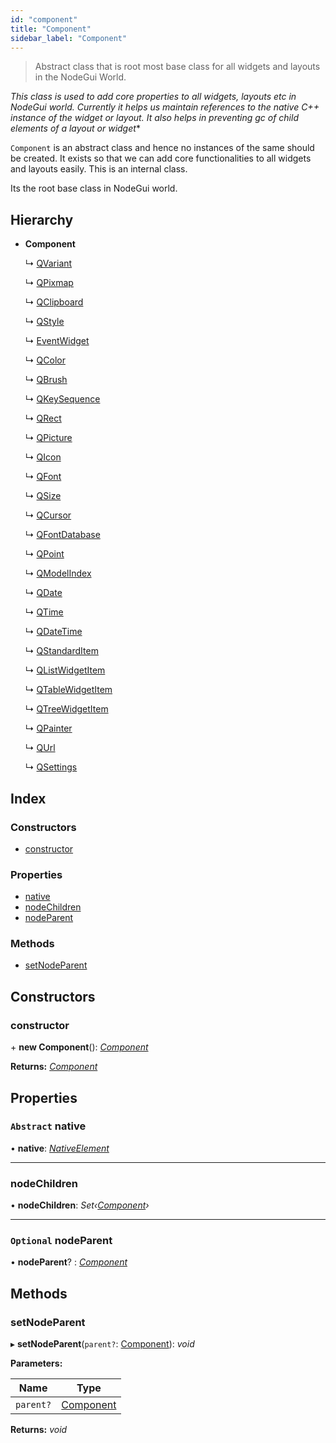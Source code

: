 ```yaml
---
id: "component"
title: "Component"
sidebar_label: "Component"
---
```


> Abstract class that is root most base class for all widgets and layouts in the NodeGui World.

*This class is used to add core properties to all widgets, layouts etc in NodeGui world.
Currently it helps us maintain references to the native C++ instance of the widget or layout.
It also helps in preventing gc of child elements of a layout or widget**

`Component` is an abstract class and hence no instances of the same should be created.
It exists so that we can add core functionalities to all widgets and layouts easily. This is an internal class.

Its the root base class in NodeGui world.

## Hierarchy

* **Component**

  ↳ [QVariant](qvariant.md)

  ↳ [QPixmap](qpixmap.md)

  ↳ [QClipboard](qclipboard.md)

  ↳ [QStyle](qstyle.md)

  ↳ [EventWidget](eventwidget.md)

  ↳ [QColor](qcolor.md)

  ↳ [QBrush](qbrush.md)

  ↳ [QKeySequence](qkeysequence.md)

  ↳ [QRect](qrect.md)

  ↳ [QPicture](qpicture.md)

  ↳ [QIcon](qicon.md)

  ↳ [QFont](qfont.md)

  ↳ [QSize](qsize.md)

  ↳ [QCursor](qcursor.md)

  ↳ [QFontDatabase](qfontdatabase.md)

  ↳ [QPoint](qpoint.md)

  ↳ [QModelIndex](qmodelindex.md)

  ↳ [QDate](qdate.md)

  ↳ [QTime](qtime.md)

  ↳ [QDateTime](qdatetime.md)

  ↳ [QStandardItem](qstandarditem.md)

  ↳ [QListWidgetItem](qlistwidgetitem.md)

  ↳ [QTableWidgetItem](qtablewidgetitem.md)

  ↳ [QTreeWidgetItem](qtreewidgetitem.md)

  ↳ [QPainter](qpainter.md)

  ↳ [QUrl](qurl.md)

  ↳ [QSettings](qsettings.md)

## Index

### Constructors

* [constructor](component.md#constructor)

### Properties

* [native](component.md#abstract-native)
* [nodeChildren](component.md#nodechildren)
* [nodeParent](component.md#optional-nodeparent)

### Methods

* [setNodeParent](component.md#setnodeparent)

## Constructors

###  constructor

\+ **new Component**(): *[Component](component.md)*

**Returns:** *[Component](component.md)*

## Properties

### `Abstract` native

• **native**: *[NativeElement](../globals.md#nativeelement)*

___

###  nodeChildren

• **nodeChildren**: *Set‹[Component](component.md)›*

___

### `Optional` nodeParent

• **nodeParent**? : *[Component](component.md)*

## Methods

###  setNodeParent

▸ **setNodeParent**(`parent?`: [Component](component.md)): *void*

**Parameters:**

Name | Type |
------ | ------ |
`parent?` | [Component](component.md) |

**Returns:** *void*
